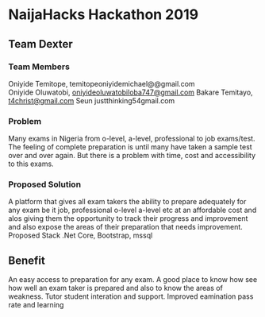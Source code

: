# NaijaHacks Hackathon 2019
## Team Dexter
### Team Members
Oniyide Temitope, temitopeoniyidemichael@@gmail.com  
Oniyide Oluwatobi, oniyideoluwatobiloba747@gmail.com
Bakare Temitayo, t4christ@gmail.com
Seun             justthinking54gmail.com

### Problem
Many exams in Nigeria from o-level, a-level, professional to job exams/test. The feeling of complete preparation is until many have taken a sample test over and over again. But there is a problem with time, cost and accessibility to this exams.  

### Proposed Solution

A platform that gives all exam takers the ability to prepare adequately for any exam be it job, professional o-level a-level  etc at an affordable cost and alos giving them the opportunity to track their progress and improvement and also expose the areas of their preparation that needs improvement.
Proposed Stack
.Net Core, Bootstrap, mssql

## Benefit
An easy access to preparation for any exam.
A good place to know how see how well an exam taker is prepared and also to know the areas of weakness.
Tutor student interation and support.
Improved eamination pass rate and learning
